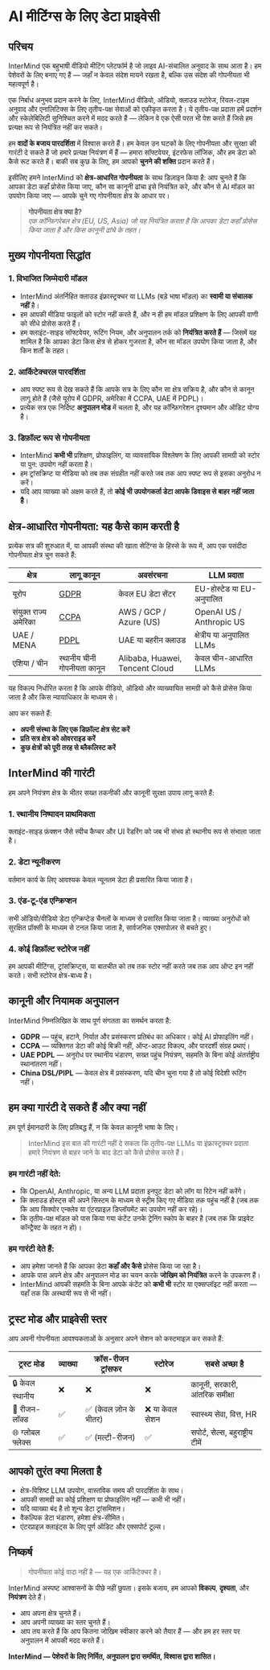 # AI मीटिंग्स के लिए डेटा प्राइवेसी

## परिचय

InterMind एक बहुभाषी वीडियो मीटिंग प्लेटफॉर्म है जो लाइव AI-संचालित अनुवाद के साथ आता है। हम पेशेवरों के लिए बनाए गए हैं — जहाँ न केवल संदेश मायने रखता है, बल्कि उस संदेश की गोपनीयता भी महत्वपूर्ण है।

एक निर्बाध अनुभव प्रदान करने के लिए, InterMind वीडियो, ऑडियो, क्लाउड स्टोरेज, रियल-टाइम अनुवाद और एनालिटिक्स के लिए तृतीय-पक्ष सेवाओं को एकीकृत करता है। ये तृतीय-पक्ष प्रदाता हमें प्रदर्शन और स्केलेबिलिटी सुनिश्चित करने में मदद करते हैं — लेकिन वे एक ऐसी परत भी पेश करते हैं जिसे हम प्रत्यक्ष रूप से नियंत्रित नहीं कर सकते।

हम **वादों के बजाय पारदर्शिता** में विश्वास करते हैं। हम केवल उन घटकों के लिए गोपनीयता और सुरक्षा की गारंटी दे सकते हैं जो हमारे प्रत्यक्ष नियंत्रण में हैं — हमारा सॉफ्टवेयर, इंटरफेस लॉजिक, और हम डेटा को कैसे रूट करते हैं। बाकी सब कुछ के लिए, हम आपको **चुनने की शक्ति** प्रदान करते हैं।

इसीलिए हमने InterMind को **क्षेत्र-आधारित गोपनीयता** के साथ डिज़ाइन किया है: आप चुनते हैं कि आपका डेटा कहाँ प्रोसेस किया जाए, कौन सा कानूनी ढांचा इसे नियंत्रित करे, और कौन से AI मॉडल का उपयोग किया जाए — आपके चुने गए गोपनीयता क्षेत्र के आधार पर।

> **गोपनीयता क्षेत्र क्या है?**  
> _एक कॉन्फ़िगरेबल क्षेत्र (EU, US, Asia) जो यह नियंत्रित करता है कि आपका डेटा कहाँ प्रोसेस किया जाता है और किस कानूनी ढांचे के तहत।_

## मुख्य गोपनीयता सिद्धांत

### 1. **विभाजित जिम्मेदारी मॉडल**

- InterMind अंतर्निहित क्लाउड इंफ्रास्ट्रक्चर या LLMs (बड़े भाषा मॉडल) का **स्वामी या संचालक नहीं** है।
- हम आपकी मीडिया फाइलों को स्टोर नहीं करते हैं, और न ही हम मॉडल प्रशिक्षण के लिए आपकी वाणी को सीधे प्रोसेस करते हैं।
- हम क्लाइंट-साइड सॉफ्टवेयर, रूटिंग नियम, और अनुपालन तर्क को **नियंत्रित करते हैं** — जिसमें यह शामिल है कि आपका डेटा किस क्षेत्र से होकर गुजरता है, कौन सा मॉडल उपयोग किया जाता है, और किन शर्तों के तहत।

### 2. **आर्किटेक्चरल पारदर्शिता**

- आप स्पष्ट रूप से देख सकते हैं कि आपके सत्र के लिए कौन सा क्षेत्र सक्रिय है, और कौन से कानून लागू होते हैं (जैसे यूरोप में GDPR, अमेरिका में CCPA, UAE में PDPL)।
- प्रत्येक सत्र एक निर्दिष्ट **अनुपालन मोड** में चलता है, और यह कॉन्फ़िगरेशन दृश्यमान और ऑडिट योग्य है।

### 3. **डिफ़ॉल्ट रूप से गोपनीयता**

- InterMind **कभी भी** प्रशिक्षण, प्रोफाइलिंग, या व्यावसायिक विश्लेषण के लिए आपकी सामग्री को स्टोर या पुन: उपयोग नहीं करता है।
- हम ट्रांसक्रिप्ट या मीडिया को तब तक संग्रहीत नहीं करते जब तक आप स्पष्ट रूप से इसका अनुरोध न करें।
- यदि आप व्याख्या को अक्षम करते हैं, तो **कोई भी उपयोगकर्ता डेटा आपके डिवाइस से बाहर नहीं जाता है**।

## क्षेत्र-आधारित गोपनीयता: यह कैसे काम करती है

प्रत्येक सत्र की शुरुआत में, या आपकी संस्था की खाता सेटिंग्स के हिस्से के रूप में, आप एक पसंदीदा गोपनीयता क्षेत्र चुन सकते हैं:

| क्षेत्र        | लागू कानून                                                                               | अवसंरचना                 | LLM प्रदाता              |
| ------------- | --------------------------------------------------------------------------------------------- | ------------------------------ | -------------------------- |
| यूरोप        | [GDPR](https://gdpr.eu)                                                                       | केवल EU डेटा सेंटर           | EU-होस्टेड या EU-अनुपालित  |
| संयुक्त राज्य अमेरिका | [CCPA](https://oag.ca.gov/privacy/ccpa)                                                       | AWS / GCP / Azure (US)         | OpenAI US / Anthropic US   |
| UAE / MENA    | [PDPL](https://www.signzy.com/data-privacy-laws-in-the-uae-2025-everything-you-need-to-know/) | UAE या बहरीन क्लाउड           | क्षेत्रीय या अनुपालित LLMs |
| एशिया / चीन  | स्थानीय चीनी गोपनीयता कानून                                                                    | Alibaba, Huawei, Tencent Cloud | केवल चीन-आधारित LLMs      |

यह विकल्प निर्धारित करता है कि आपके वीडियो, ऑडियो और व्याख्यायित सामग्री को कैसे प्रोसेस किया जाता है और किस न्यायाधिकार के माध्यम से।

आप कर सकते हैं:

- **अपनी संस्था के लिए एक डिफ़ॉल्ट क्षेत्र सेट करें**
- **प्रति सत्र क्षेत्र को ओवरराइड करें**
- **कुछ क्षेत्रों को पूरी तरह से ब्लैकलिस्ट करें**

## InterMind की गारंटी

हम अपने नियंत्रण क्षेत्र के भीतर सख्त तकनीकी और कानूनी सुरक्षा उपाय लागू करते हैं:

### 1. **स्थानीय निष्पादन प्राथमिकता**

क्लाइंट-साइड फ़ंक्शन जैसे स्पीच कैप्चर और UI रेंडरिंग को जब भी संभव हो स्थानीय रूप से संभाला जाता है।

### 2. **डेटा न्यूनीकरण**

वर्तमान कार्य के लिए आवश्यक केवल न्यूनतम डेटा ही प्रसारित किया जाता है।

### 3. **एंड-टू-एंड एन्क्रिप्शन**

सभी ऑडियो/वीडियो डेटा एन्क्रिप्टेड चैनलों के माध्यम से प्रसारित किया जाता है। व्याख्या अनुरोधों को सुरक्षित प्रॉक्सी के माध्यम से टनल किया जाता है, सार्वजनिक एक्सपोज़र से बचते हुए।

### 4. **कोई डिफ़ॉल्ट स्टोरेज नहीं**

हम आपकी मीटिंग्स, ट्रांसक्रिप्ट्स, या बातचीत को तब तक स्टोर नहीं करते जब तक आप ऑप्ट इन नहीं करते। सभी स्टोरेज क्षेत्र-बाध्य है।

## कानूनी और नियामक अनुपालन

InterMind निम्नलिखित के साथ पूर्ण संगतता का समर्थन करता है:

- **GDPR** — पहुंच, हटाने, निर्यात और प्रसंस्करण प्रतिबंध का अधिकार। कोई AI प्रोफाइलिंग नहीं।
- **CCPA** — व्यक्तिगत डेटा की कोई बिक्री नहीं, ऑप्ट-आउट विकल्प, और पारदर्शी संग्रह प्रथाएं।
- **UAE PDPL** — अनुरोध पर स्थानीय भंडारण, सख्त पहुंच नियंत्रण, सहमति के बिना कोई अंतर्राष्ट्रीय स्थानांतरण नहीं।
- **China DSL/PIPL** — केवल क्षेत्र में प्रसंस्करण, यदि चीन चुना गया है तो कोई विदेशी रूटिंग नहीं।

## हम क्या गारंटी दे सकते हैं और क्या नहीं

हम पूर्ण ईमानदारी के लिए प्रतिबद्ध हैं, न कि केवल कानूनी भाषा के लिए।

> InterMind इस बात की गारंटी नहीं दे सकता कि तृतीय-पक्ष LLMs या इंफ्रास्ट्रक्चर प्रदाता हमारे नियंत्रण से बाहर जाने के बाद डेटा को कैसे प्रोसेस करते हैं।

### हम गारंटी नहीं देते:

- कि OpenAI, Anthropic, या अन्य LLM प्रदाता इनपुट डेटा को लॉग या रिटेन नहीं करेंगे।
- कि क्लाउड होस्ट्स की अपने सिस्टम के माध्यम से स्ट्रीम किए गए मीडिया तक पहुंच नहीं है (जब तक कि आप सिक्योर एन्क्लेव या एंटरप्राइज़ डिप्लॉयमेंट का उपयोग नहीं कर रहे)।
- कि तृतीय-पक्ष मॉडल को पास किया गया कंटेंट उनके ट्रेनिंग स्कोप के बाहर है (जब तक कि प्राइवेट कॉन्ट्रैक्ट के तहत न हो)।

### हम गारंटी देते हैं:

- आप हमेशा जानते हैं कि आपका डेटा **कहाँ और कैसे** प्रोसेस किया जा रहा है।
- आपके पास अपने क्षेत्र और अनुपालन मोड का चयन करके **जोखिम को नियंत्रित** करने के उपकरण हैं।
- InterMind आपकी सहमति के बिना आपके कंटेंट को **कभी भी** स्टोर या एक्सप्लॉइट नहीं करता — यहाँ तक कि अस्थायी रूप से भी नहीं।

## ट्रस्ट मोड और प्राइवेसी स्तर

आप अपनी गोपनीयता आवश्यकताओं के अनुसार अपने सेशन को कस्टमाइज़ कर सकते हैं:

| ट्रस्ट मोड       | व्याख्या | क्रॉस-रीजन ट्रांसफर | स्टोरेज            | सबसे अच्छा है                            |
| ---------------- | -------------- | --------------------- | ------------------ | ----------------------------------- |
| 🔒 केवल स्थानीय    | ❌             | ❌                    | ❌                 | कानूनी, सरकारी, आंतरिक समीक्षा |
| 🔐 रीजन-लॉक्ड | ✅             | ✅ (केवल ज़ोन के भीतर) | ❌ या केवल सेशन | स्वास्थ्य सेवा, वित्त, HR             |
| 🌐 ग्लोबल फ्लेक्स   | ✅             | ✅ (मल्टी-रीजन)     | ✅                 | सपोर्ट, सेल्स, बहुराष्ट्रीय टीमें |

## आपको तुरंत क्या मिलता है

- क्षेत्र-विशिष्ट LLM उपयोग, वास्तविक समय की पारदर्शिता के साथ।
- आपकी सामग्री का कोई प्रशिक्षण या प्रोफाइलिंग नहीं — कभी भी नहीं।
- यदि व्याख्या बंद है तो शून्य डेटा ट्रांसमिशन।
- वैकल्पिक डेटा भंडारण, हमेशा क्षेत्र-सीमित।
- एंटरप्राइज़ क्लाइंट्स के लिए पूर्ण ऑडिट और एक्सपोर्ट टूल्स।

## निष्कर्ष

> गोपनीयता कोई वादा नहीं है — यह एक आर्किटेक्चर है।

InterMind अस्पष्ट आश्वासनों के पीछे नहीं छुपता। इसके बजाय, हम आपको **विकल्प**, **दृश्यता**, और **नियंत्रण** देते हैं।

- आप अपना क्षेत्र चुनते हैं।
- आप अपनी व्याख्या का स्तर चुनते हैं।
- आप तय करते हैं कि आप कितना जोखिम स्वीकार करने को तैयार हैं — और हम हर स्तर पर अनुपालन में आपकी मदद करते हैं।

**InterMind — पेशेवरों के लिए निर्मित, अनुपालन द्वारा समर्थित, विश्वास द्वारा शासित।**